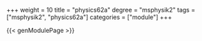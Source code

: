 +++
weight = 10
title = "physics62a"
degree = "msphysik2"
tags = ["msphysik2", "physics62a"]
categories = ["module"]
+++

{{< genModulePage >}}

